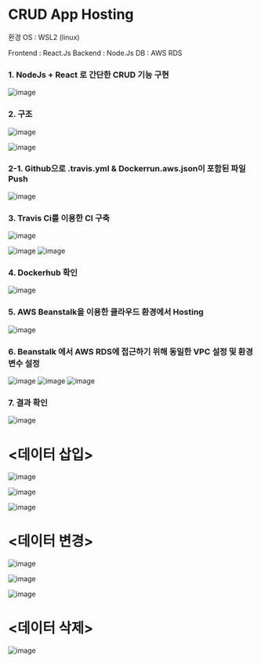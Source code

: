 # CRUD App Hosting

환경
OS : WSL2 (linux)


Frontend : React.Js
Backend : Node.Js
DB : AWS RDS



### 1. NodeJs + React 로 간단한 CRUD 기능 구현
![image](https://user-images.githubusercontent.com/74950655/100382610-13f85400-305f-11eb-97c5-9c1a9051c416.png)

### 2. 구조
![image](https://user-images.githubusercontent.com/74950655/100383165-579f8d80-3060-11eb-8099-49556f4d3006.png)

![image](https://user-images.githubusercontent.com/74950655/100383340-b7963400-3060-11eb-9215-1058cbf009d5.png)

### 2-1. Github으로 .travis.yml & Dockerrun.aws.json이 포함된 파일 Push
![image](https://user-images.githubusercontent.com/74950655/100383742-baddef80-3061-11eb-8633-ab9d188e7aeb.png)

### 3. Travis Ci를 이용한 CI 구축
![image](https://user-images.githubusercontent.com/74950655/100383492-1065cc80-3061-11eb-896a-92b94842de53.png)

![image](https://user-images.githubusercontent.com/74950655/100383546-2a9faa80-3061-11eb-9149-66ec349f8d45.png)
![image](https://user-images.githubusercontent.com/74950655/100383584-44d98880-3061-11eb-8e26-743986752988.png)

### 4. Dockerhub 확인
![image](https://user-images.githubusercontent.com/74950655/100383774-ccbf9280-3061-11eb-9b7e-9a50c069af8e.png)

### 5. AWS Beanstalk을 이용한 클라우드 환경에서 Hosting
![image](https://user-images.githubusercontent.com/74950655/100383830-ee207e80-3061-11eb-8239-19b10f1f5279.png)

### 6. Beanstalk 에서 AWS RDS에 접근하기 위해 동일한 VPC 설정 및 환경 변수 설정 
![image](https://user-images.githubusercontent.com/74950655/100383906-288a1b80-3062-11eb-9f83-e5b4775ced48.png)
![image](https://user-images.githubusercontent.com/74950655/100383950-45265380-3062-11eb-843b-8408181586ec.png)
![image](https://user-images.githubusercontent.com/74950655/100383972-57a08d00-3062-11eb-8408-9f636b768bc3.png)

### 7. 결과 확인 

![image](https://user-images.githubusercontent.com/74950655/100384088-a5b59080-3062-11eb-991f-115061d082bf.png)

# <데이터 삽입>
![image](https://user-images.githubusercontent.com/74950655/100384118-bbc35100-3062-11eb-87af-4f8e67ef044a.png)

![image](https://user-images.githubusercontent.com/74950655/100384134-c67de600-3062-11eb-9a53-4a23045b1820.png)

![image](https://user-images.githubusercontent.com/74950655/100384171-dac1e300-3062-11eb-8226-a19b6a477081.png)

# <데이터 변경>
![image](https://user-images.githubusercontent.com/74950655/100384254-10ff6280-3063-11eb-81aa-851a503f32b0.png)

![image](https://user-images.githubusercontent.com/74950655/100384294-270d2300-3063-11eb-9b18-d6f389bd1504.png)

![image](https://user-images.githubusercontent.com/74950655/100384406-73586300-3063-11eb-9b56-e4184da545a3.png)

# <데이터 삭제>
![image](https://user-images.githubusercontent.com/74950655/100384458-8f5c0480-3063-11eb-8f33-d6d2085c257d.png)

